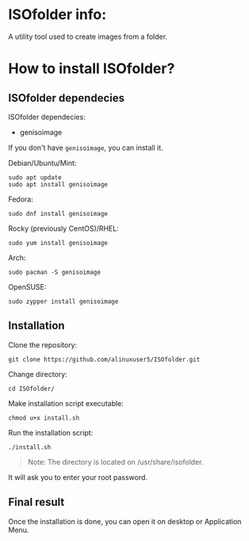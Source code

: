 # ISOfolder info:
A utility tool used to create images from a folder.
# How to install ISOfolder?
## ISOfolder dependecies
ISOfolder dependecies:
- genisoimage

If you don't have `genisoimage`, you can install it.

Debian/Ubuntu/Mint:
```
sudo apt update
sudo apt install genisoimage
```
Fedora:
```
sudo dnf install genisoimage
```
Rocky (previously CentOS)/RHEL:
```
sudo yum install genisoimage
```
Arch:
```
sudo pacman -S genisoimage
```
OpenSUSE:
```
sudo zypper install genisoimage
```
## Installation
Clone the repository:
```
git clone https://github.com/alinuxuser5/ISOfolder.git
```
Change directory:
```
cd ISOfolder/
```
Make installation script executable:
```
chmod u+x install.sh
```
Run the installation script:
```
./install.sh
```
> Note: The directory is located on /usr/share/isofolder.

It will ask you to enter your root password.
## Final result
Once the installation is done, you can open it on desktop or Application Menu.
